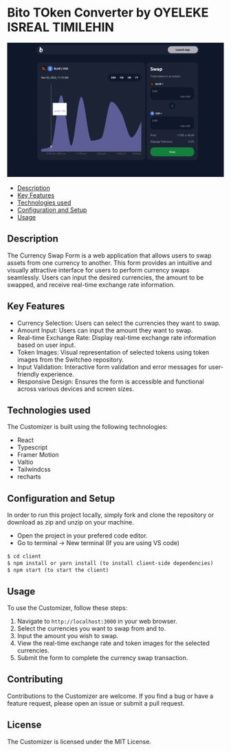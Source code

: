 # Bito TOken Converter by OYELEKE ISREAL TIMILEHIN

![Banner](public/banner.png)

- [Description](#Description)
- [Key Features](#key-features)
- [Technologies used](#technologies-used)
- [Configuration and Setup](#configuration-and-setup)
- [Usage](#Usage)

## Description

The Currency Swap Form is a web application that allows users to swap assets from one currency to another. This form provides an intuitive and visually attractive interface for users to perform currency swaps seamlessly. Users can input the desired currencies, the amount to be swapped, and receive real-time exchange rate information.

## Key Features

- Currency Selection: Users can select the currencies they want to swap.
- Amount Input: Users can input the amount they want to swap.
- Real-time Exchange Rate: Display real-time exchange rate information based on user input.
- Token Images: Visual representation of selected tokens using token images from the Switcheo repository.
- Input Validation: Interactive form validation and error messages for user-friendly experience.
- Responsive Design: Ensures the form is accessible and functional across various devices and screen sizes.

## Technologies used

The Customizer is built using the following technologies:

- React
- Typescript
- Framer Motion
- Valtio
- Tailwindcss
- recharts

## Configuration and Setup

In order to run this project locally, simply fork and clone the repository or download as zip and unzip on your machine.

- Open the project in your prefered code editor.
- Go to terminal -> New terminal (If you are using VS code)

```
$ cd client
$ npm install or yarn install (to install client-side dependencies)
$ npm start (to start the client)
```

## Usage

To use the Customizer, follow these steps:

1. Navigate to `http://localhost:3000` in your web browser.
2. Select the currencies you want to swap from and to.
3. Input the amount you wish to swap.
4. View the real-time exchange rate and token images for the selected currencies.
5. Submit the form to complete the currency swap transaction.

## Contributing

Contributions to the Customizer are welcome. If you find a bug or have a feature request, please open an issue or submit a pull request.

## License

The Customizer is licensed under the MIT License.
